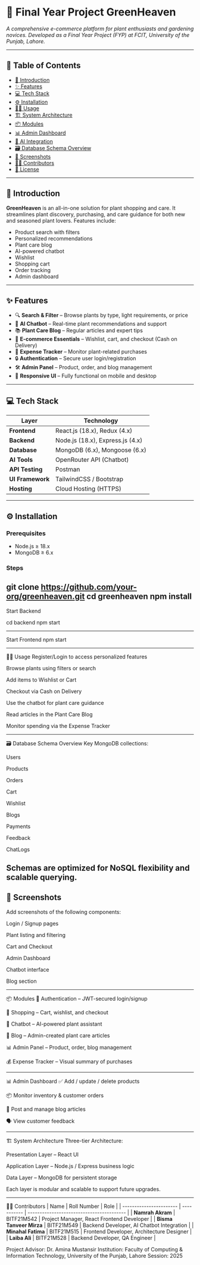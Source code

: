 # 🌿 Final Year Project GreenHeaven

*A comprehensive e-commerce platform for plant enthusiasts and gardening novices. Developed as a Final Year Project (FYP) at FCIT, University of the Punjab, Lahore.*

---

## 📌 Table of Contents

- [🌱 Introduction](#-introduction)
- [✨ Features](#-features)
- [💻 Tech Stack](#-tech-stack)
- [⚙️ Installation](#-installation)
- [🧑‍💻 Usage](#-usage)
- [🏗️ System Architecture](#-system-architecture)
- [📦 Modules](#-modules)
- [📊 Admin Dashboard](#-admin-dashboard)
- [🧠 AI Integration](#-ai-integration)
- [🗃️ Database Schema Overview](#-database-schema-overview)
- [📸 Screenshots](#-screenshots)
- [👩‍💻 Contributors](#-contributors)
- [📄 License](#-license)

---

## 🌱 Introduction

**GreenHeaven** is an all-in-one solution for plant shopping and care. It streamlines plant discovery, purchasing, and care guidance for both new and seasoned plant lovers. Features include:

- Product search with filters  
- Personalized recommendations  
- Plant care blog  
- AI-powered chatbot  
- Wishlist  
- Shopping cart  
- Order tracking  
- Admin dashboard

---

## ✨ Features

- 🔍 **Search & Filter** – Browse plants by type, light requirements, or price  
- 🧠 **AI Chatbot** – Real-time plant recommendations and support  
- 📚 **Plant Care Blog** – Regular articles and expert tips  
- 🛒 **E-commerce Essentials** – Wishlist, cart, and checkout (Cash on Delivery)  
- 🧾 **Expense Tracker** – Monitor plant-related purchases  
- 🔒 **Authentication** – Secure user login/registration  
- 🛠️ **Admin Panel** – Product, order, and blog management  
- 🧭 **Responsive UI** – Fully functional on mobile and desktop  

---

## 💻 Tech Stack

| Layer               | Technology                      |
|--------------------|----------------------------------|
| **Frontend**        | React.js (18.x), Redux (4.x)     |
| **Backend**         | Node.js (18.x), Express.js (4.x) |
| **Database**        | MongoDB (6.x), Mongoose (6.x)    |
| **AI Tools**        | OpenRouter API (Chatbot)         |
| **API Testing**     | Postman                          |
| **UI Framework**    | TailwindCSS / Bootstrap          |
| **Hosting**         | Cloud Hosting (HTTPS)            |

---

## ⚙️ Installation

### Prerequisites

- Node.js ≥ 18.x  
- MongoDB ≥ 6.x  

### Steps

git clone https://github.com/your-org/greenheaven.git
cd greenheaven
npm install
----

Start Backend

cd backend
npm start

---

Start Frontend
npm start

---

🧑‍💻 Usage
Register/Login to access personalized features

Browse plants using filters or search

Add items to Wishlist or Cart

Checkout via Cash on Delivery

Use the chatbot for plant care guidance

Read articles in the Plant Care Blog

Monitor spending via the Expense Tracker

---
🗃️ Database Schema Overview
Key MongoDB collections:

Users

Products

Orders

Cart

Wishlist

Blogs

Payments

Feedback

ChatLogs

Schemas are optimized for NoSQL flexibility and scalable querying.
---

📸 Screenshots
---
Add screenshots of the following components:

Login / Signup pages

Plant listing and filtering

Cart and Checkout

Admin Dashboard

Chatbot interface

Blog section

---

📦 Modules
🔐 Authentication – JWT-secured login/signup

🛒 Shopping – Cart, wishlist, and checkout

🧠 Chatbot – AI-powered plant assistant

📖 Blog – Admin-created plant care articles

📊 Admin Panel – Product, order, blog management

💰 Expense Tracker – Visual summary of purchases

---

📊 Admin Dashboard
✅ Add / update / delete products

📦 Monitor inventory & customer orders

📝 Post and manage blog articles

🗣️ View customer feedback



---

🏗️ System Architecture
Three-tier Architecture:

Presentation Layer – React UI

Application Layer – Node.js / Express business logic

Data Layer – MongoDB for persistent storage

Each layer is modular and scalable to support future upgrades.

---

👩‍💻 Contributors
| Name                    | Roll Number | Role                                      |
| ----------------------- | ----------- | ----------------------------------------- |
| **Namrah Akram**        | BITF21M542  | Project Manager, React Frontend Developer |
| **Bisma Tanveer Mirza** | BITF21M549  | Backend Developer, AI Chatbot Integration |
| **Minahal Fatima**      | BITF21M515  | Frontend Developer, Architecture Designer |
| **Laiba Ali**           | BITF21M528  | Backend Developer, QA Engineer            |


Project Advisor: Dr. Amina Mustansir
Institution: Faculty of Computing & Information Technology, University of the Punjab, Lahore
Session: 2025
